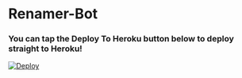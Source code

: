 # Renamer-Bot

### You can tap the Deploy To Heroku button below to deploy straight to Heroku!
[![Deploy](https://www.herokucdn.com/deploy/button.svg)](https://heroku.com/deploy/)
